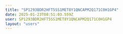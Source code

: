 ```yaml
---
title: "SP1293BDR2HFT5SS1MET8Y1QNCAPM2Q171C0H1GP4"
date: 2025-01-23T08:51:03.559Z
user: SP1293BDR2HFT5SS1MET8Y1QNCAPM2Q171C0H1GP4
layout: "users"
---
```

    